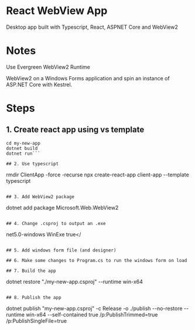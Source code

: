 # React WebView App
Desktop app built with Typescript, React, ASPNET Core and WebView2

# Notes
Use Evergreen WebView2 Runtime

WebView2 on a Windows Forms application and spin an instance of ASP.NET Core with Kestrel.

# Steps
## 1. Create react app using vs template
```dotnet new react -o my-new-app
cd my-new-app
dotnet build
dotnet run```

## 2. Use typescript
```
rmdir ClientApp -force -recurse
npx create-react-app client-app --template typescript
```

## 3. Add WebView2 package
```
dotnet add package Microsoft.Web.WebView2
```

## 4. Change .csproj to output an .exe
```
<TargetFramework>net5.0-windows</TargetFramework>
<OutputType>WinExe</OutputType>
<UseWindowsForms>true</<UseWindowsForms>
```

## 5. Add windows form file (and designer)

## 6. Make some changes to Program.cs to run the windows form on load

## 7. Build the app
```
dotnet restore "./my-new-app.csproj" --runtime win-x64
```

## 8. Publish the app
```
dotnet publish "my-new-app.csproj" -c Release -o ./publish --no-restore --runtime win-x64 --self-contained true /p:PublishTrimmed=true /p:PublishSingleFile=true
```